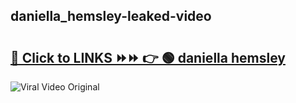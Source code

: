 
 ## daniella_hemsley-leaked-video 

# <h2><a href="https://clipsfans.com/daniella_hemsley&ref=git">🔗 Click to LINKS ⏩⏩ 👉 🟢 daniella hemsley </a></h2>

<a href="https://clipsfans.com/daniella_hemsley&ref=git" rel="nofollow" data-target="animated-image.originalLink"><img src="https://i.ibb.co.com/xMMVF88/686577567.gif" alt="Viral Video Original" style="max-width: 100%; display: inline-block;" data-target="animated-image.originalImage"></a>
